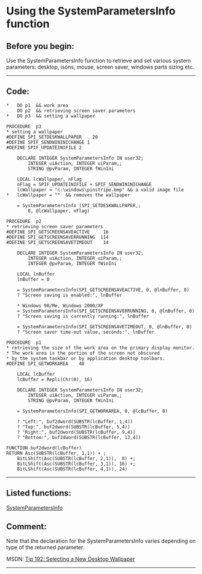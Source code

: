 
# Using the SystemParametersInfo function

## Before you begin:
Use the SystemParametersInfo function to retrieve and set various system parameters: desktop, isons, mouse, screen saver, windows parts sizing etc.  
  
***  


## Code:
```foxpro  
*	DO p1  && work area
	DO p2  && retrieving screen saver parameters
*	DO p3  && setting a wallpaper

PROCEDURE  p3
* setting a wallpaper
#DEFINE SPI_SETDESKWALLPAPER    20
#DEFINE SPIF_SENDWININICHANGE 1
#DEFINE SPIF_UPDATEINIFILE 2

	DECLARE INTEGER SystemParametersInfo IN user32;
		INTEGER uiAction, INTEGER uiParam,;
		STRING @pvParam, INTEGER fWinIni

	LOCAL lcWallpaper, nFlag
	nFlag = SPIF_UPDATEINIFILE + SPIF_SENDWININICHANGE
	lcWallpaper = "c:\windows\pinstripe.bmp" && a valid image file
*	lcWallpaper = ""  && removes the wallpaper

	= SystemParametersInfo (SPI_SETDESKWALLPAPER,;
		0, @lcWallpaper, nFlag)

PROCEDURE  p2
* retrieving screen saver parameters
#DEFINE SPI_GETSCREENSAVEACTIVE     16
#DEFINE SPI_GETSCREENSAVERRUNNING  114
#DEFINE SPI_GETSCREENSAVETIMEOUT    14

	DECLARE INTEGER SystemParametersInfo IN user32;
		INTEGER uiAction, INTEGER uiParam,;
		INTEGER @pvParam, INTEGER fWinIni
	
	LOCAL lnBuffer
	lnBuffer = 0

	= SystemParametersInfo(SPI_GETSCREENSAVEACTIVE, 0, @lnBuffer, 0)
	? "Screen saving is enabled:", lnBuffer

	* Windows 98/Me, Windows 2000/XP
	= SystemParametersInfo(SPI_GETSCREENSAVERRUNNING, 0, @lnBuffer, 0)
	? "Screen saving is currently running:", lnBuffer

	= SystemParametersInfo(SPI_GETSCREENSAVETIMEOUT, 0, @lnBuffer, 0)
	? "Screen saver time-out value, seconds:", lnBuffer

PROCEDURE  p1
* retrieving the size of the work area on the primary display monitor.
* The work area is the portion of the screen not obscured
* by the system taskbar or by application desktop toolbars.
#DEFINE SPI_GETWORKAREA    48

	LOCAL lcBuffer
	lcBuffer = Repli(Chr(0), 16)

	DECLARE INTEGER SystemParametersInfo IN user32;
		INTEGER uiAction, INTEGER uiParam,;
		STRING @pvParam, INTEGER fWinIni

	= SystemParametersInfo(SPI_GETWORKAREA, 0, @lcBuffer, 0)

	? "Left:", buf2dword(SUBSTR(lcBuffer, 1,4))
	? "Top:", buf2dword(SUBSTR(lcBuffer, 5,4))
	? "Right:", buf2dword(SUBSTR(lcBuffer, 9,4))
	? "Bottom:", buf2dword(SUBSTR(lcBuffer, 13,4))

FUNCTION buf2dword(lcBuffer)
RETURN Asc(SUBSTR(lcBuffer, 1,1)) + ;
	BitLShift(Asc(SUBSTR(lcBuffer, 2,1)),  8) +;
	BitLShift(Asc(SUBSTR(lcBuffer, 3,1)), 16) +;
	BitLShift(Asc(SUBSTR(lcBuffer, 4,1)), 24)  
```  
***  


## Listed functions:
[SystemParametersInfo](../libraries/user32/SystemParametersInfo.md)  

## Comment:
Note that the declaration for the SystemParametersInfo varies depending on type of the returned parameter.  
  
MSDN: <a href="http://msdn.microsoft.com/archive/default.asp?url=/archive/en-us/dnarvbtips/html/msdn_msdn192.asp">Tip 192: Selecting a New Desktop Wallpaper</a>  
  
***  

